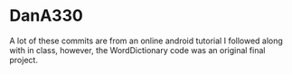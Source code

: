 # DanA330
A lot of these commits are from an online android tutorial I followed along with in class, however, the WordDictionary code was an original final project.
